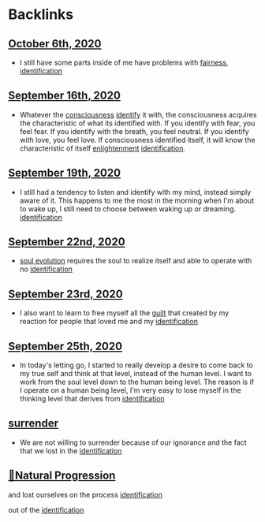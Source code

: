 
# Backlinks
## [October 6th, 2020](<October 6th, 2020.md>)
- I still have some parts inside of me have problems with [fairness](<fairness.md>), [identification](<identification.md>)

## [September 16th, 2020](<September 16th, 2020.md>)
- Whatever the [consciousness](<consciousness.md>) [identify](<identify.md>) it with, the consciousness acquires the characteristic of what its identified with. If you identify with fear, you feel fear. If you identify with the breath, you feel neutral. If you identify with love, you feel love. If consciousness identified itself, it will know the characteristic of itself [enlightenment](<enlightenment.md>) [identification](<identification.md>).

## [September 19th, 2020](<September 19th, 2020.md>)
- I still had a tendency to listen and identify with my mind, instead simply aware of it. This happens to me the most in the morning when I'm about to wake up, I still need to choose between waking up or dreaming. [identification](<identification.md>)

## [September 22nd, 2020](<September 22nd, 2020.md>)
- [soul evolution](<soul evolution.md>) requires the soul to realize itself and able to operate with no [identification](<identification.md>)

## [September 23rd, 2020](<September 23rd, 2020.md>)
- I also want to learn to free myself all the [guilt](<guilt.md>) that created by my reaction for people that loved me and my [identification](<identification.md>)

## [September 25th, 2020](<September 25th, 2020.md>)
- In today's letting go, I started to really develop a desire to come back to my true self and think at that level, instead of the human level. I want to work from the soul level down to the human being level. The reason is if I operate on a human being level, I'm very easy to lose myself in the thinking level that derives from [identification](<identification.md>)

## [surrender](<surrender.md>)
- We are not willing to surrender because of our ignorance and the fact that we lost in the [identification](<identification.md>)

## [🌱Natural Progression](<🌱Natural Progression.md>)
and lost ourselves on the process [identification](<identification.md>)

out of the [identification](<identification.md>)

